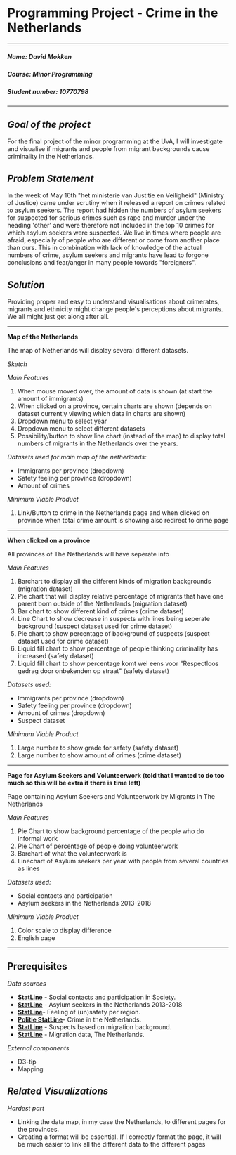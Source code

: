 # Programming Project - Crime in the Netherlands

---

##### ***Name***: David Mokken
##### ***Course***: Minor Programming
##### ***Student number***: 10770798

---

***__Goal of the project__***
---
For the final project of the minor programming at the UvA, I will investigate and visualise if migrants and people from migrant backgrounds cause criminality in the Netherlands.

***__Problem Statement__***
---
In the week of May 16th "het ministerie van Justitie en Veiligheid" (Ministry of Justice) came under scrutiny when it released a report on crimes related to asylum seekers. 
The report had hidden the numbers of asylum seekers for suspected for serious crimes such as rape and murder under the heading 'other' and were therefore not included in the top 10 crimes for which asylum seekers were suspected. 
We live in times where people are afraid, especially of people who are different or come from another place than ours.
This in combination with lack of knowledge of the actual numbers of crime, asylum seekers and migrants have lead to forgone conclusions and fear/anger in many people towards "foreigners". 

***__Solution__***
---
Providing proper and easy to understand visualisations about crimerates, migrants and ethnicity might change people's perceptions about migrants. We all might just get along after all.

---

**Map of the Netherlands**

The map of Netherlands will display several different datasets. 

*Sketch*

*Main Features*
1. When mouse moved over, the amount of data is shown (at start the amount of immigrants)
1. When clicked on a province, certain charts are shown (depends on dataset currently viewing which data in charts are shown)
1. Dropdown menu to select year
1. Dropdown menu to select different datasets
1. Possibility/button to show line chart (instead of the map) to display total numbers of migrants in the Netherlands over the years.


*Datasets used for main map of the netherlands:*
- Immigrants per province (dropdown)
- Safety feeling per province (dropdown)
- Amount of crimes

*Minimum Viable Product*
1. Link/Button to crime in the Netherlands page and when clicked on province when total crime amount is showing also redirect to crime page

---

**When clicked on a province**

All provinces of The Netherlands will have seperate info

*Main Features*
1. Barchart to display all the different kinds of migration backgrounds (migration dataset)
1. Pie chart that will display relative percentage of migrants that have one parent born outside of the Netherlands (migration dataset)
1. Bar chart to show different kind of crimes (crime dataset)
1. Line Chart to show decrease in suspects with lines being seperate background (suspect dataset used for crime dataset)
1. Pie chart to show percentage of background of suspects (suspect dataset used for crime dataset)
1. Liquid fill chart to show percentage of people thinking criminality has increased (safety dataset)
1. Liquid fill chart to show percentage komt wel eens voor "Respectloos gedrag door onbekenden op straat" (safety dataset)


*Datasets used:*
- Immigrants per province (dropdown)
- Safety feeling per province (dropdown)
- Amount of crimes (dropdown)
- Suspect dataset

*Minimum Viable Product*
1. Large number to show grade for safety (safety dataset)
1. Large number to show amount of crimes (crime dataset)

---

**Page for Asylum Seekers and Volunteerwork (told that I wanted to do too much so this will be extra if there is time left)**

Page containing Asylum Seekers and Volunteerwork by Migrants in The Netherlands

*Main Features*
1. Pie Chart to show background percentage of the people who do informal work
1. Pie Chart of percentage of people doing volunteerwork
1. Barchart of what the volunteerwork is
1. Linechart of Asylum seekers per year with people from several countries as lines

*Datasets used:*
- Social contacts and participation
- Asylum seekers in the Netherlands 2013-2018

*Minimum Viable Product*
1. Color scale to display difference
2. English page

---

__Prerequisites__
---

*Data sources*
- __[StatLine](https://opendata.cbs.nl/statline/#/CBS/nl/dataset/82249NED/table?ts=1558540015099)__ - Social contacts and participation in Society.
- __[StatLine](https://opendata.cbs.nl/statline/#/CBS/nl/dataset/83102NED/table?ts=1558540301270)__ - Asylum seekers in the Netherlands 2013-2018
- __[StatLine](https://opendata.cbs.nl/statline/#/CBS/nl/dataset/81877NED/table?ts=1558540316272)__- Feeling of (un)safety per region.
- __[Politie StatLine](https://data.politie.nl/#/Politie/nl/dataset/47013NED/table?ts=1558538256717)__- Crime in the Netherlands.
- __[StatLine](https://opendata.cbs.nl/statline/#/CBS/nl/dataset/81947NED/table?ts=1558540317309)__ - Suspects based on migration background.
- __[StatLine](https://opendata.cbs.nl/statline/#/CBS/nl/dataset/70072ned/table?ts=1558635886803)__ - Migration data, The Netherlands.

*External components*
- D3-tip
- Mapping

*Related Visualizations*
- 
*Hardest part*
- Linking the data map, in my case the Netherlands, to different pages for the provinces.
- Creating a format will be essential. If I correctly format the page, it will be much easier to link all the different data to the different pages
